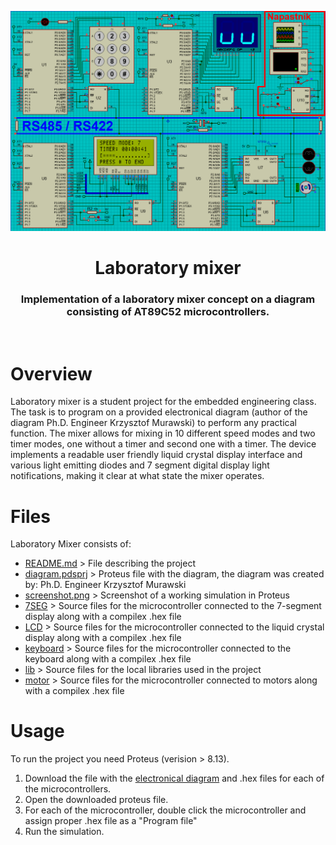 ![Screenshot][screenshot-link]

<div align="center">
	<h1>Laboratory mixer</h1>
	<h3>Implementation of a laboratory mixer concept on a diagram consisting of AT89C52 microcontrollers.</h3>

  <br>
</div>

# Overview
Laboratory mixer is a student project for the embedded engineering class. The task is to program on a provided electronical diagram (author of the diagram Ph.D. Engineer Krzysztof Murawski) to perform any practical function.
The mixer allows for mixing in 10 different speed modes and two timer modes, one without a timer and second one with a timer.
The device implements a readable user friendly liquid crystal display interface and various light emitting diodes and 7 segment digital display light notifications, making it clear at what state the mixer operates.

# Files
Laboratory Mixer consists of:
* [README.md][readme-link] > File describing the project
* [diagram.pdsprj][diagram-link] > Proteus file with the diagram, the diagram was created by: Ph.D. Engineer Krzysztof Murawski
* [screenshot.png][screenshot-link] > Screenshot of a working simulation in Proteus
* [7SEG][seg-link] > Source files for the microcontroller connected to the 7-segment display along with a compilex .hex file
* [LCD][lcd-link] > Source files for the microcontroller connected to the liquid crystal display along with a compilex .hex file
* [keyboard][key-link] > Source files for the microcontroller connected to the keyboard along with a compilex .hex file
* [lib][lib-link] > Source files for the local libraries used in the project
* [motor][motor-link] > Source files for the microcontroller connected to motors along with a compilex .hex file


# Usage
To run the project you need Proteus (verision > 8.13).
1. Download the file with the [electronical diagram][diagram-link] and .hex files for each of the microcontrollers.
2. Open the downloaded proteus file.
3. For each of the microcontroller, double click the microcontroller and assign proper .hex file as a "Program file"
4. Run the simulation.


[readme-link]: https://github.com/PogSmok/laboratory-mixer/blob/main/README.md
[diagram-link]: https://github.com/PogSmok/laboratory-mixer/blob/main/diagram.pdsprj
[screenshot-link]: https://github.com/PogSmok/laboratory-mixer/blob/main/screenshot.png
[seg-link]: https://github.com/PogSmok/laboratory-mixer/tree/main/7SEG
[lcd-link]: https://github.com/PogSmok/laboratory-mixer/tree/main/LCD
[key-link]: https://github.com/PogSmok/laboratory-mixer/tree/main/keyboard
[lib-link]: https://github.com/PogSmok/laboratory-mixer/tree/main/lib
[motor-link]: https://github.com/PogSmok/laboratory-mixer/tree/main/motor
